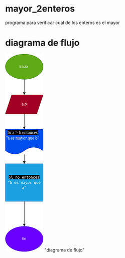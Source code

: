 # mayor_2enteros
programa para verificar cual de los enteros es el mayor 
# diagrama de flujo 
![diagrama de flujo](diagrama.png) "diagrama de flujo"